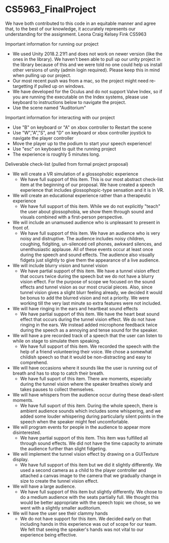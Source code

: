 # CS5963_FinalProject

We have both contributed to this code in an equitable manner and agree that, to the best of our knowledge, it accurately represents our understanding for the assignment. Leona Craig Kelsey Fink CS5963


Important information for running our project
- We used Unity 2018.2.21f1 and does not work on newer version (like the ones in the library). We haven't been able to pull up our unity project in the library because of this and we were told no one could help us install other versions of unity (admin login required). Please keep this in mind when pulling up our project.
- Our most recent push was from a mac, so the project might need re-targetting if pulled up on windows.
- We have developed for the Oculus and do not support Valve Index, so if you are running the executable on the Index systems, please use keyboard to instructions below to navigate the project.
- Use the scene named "Auditorium"

Important information for interacting with our project
- Use "B" on keyboard or "A" on xbox controller to Restart the scene
- Use "W","A","S", and "D" on keyboard or xbox controller joystick to navigate the player controller
- Move the player up to the podium to start your speech experience!
- Use "esc" on keyboard to quit the running project
- The experience is roughly 5 minutes long.

Deliverable check-list (pulled from formal project proposal)
- We will create a VR simulation of a glossophobic experience
  - We have full support of this item. This is our most abstract check-list item at the beginning of our proposal. We have created a speech experience that includes glossophopic-type sensation and it is in VR.
- We will create an educational experience rather than a therapeutic experience
  - We have full support of this item. While we do not explicitly "teach" the user about glossophobia, we show them through sound and visuals combined with a first-person perspective.
- We will include an unamused audience who is unpleasant to present in front of.
  - We have full support of this item. We have an audience who is very noisy and distruptive. The audience includes noisy children, coughing, fidgiting, un-silenced cell phones, awkward silences, and unenthusiastic applause. All of these events occur at least once during the speech and sound effects. The audience also visually fidgets just slightly to give them the appearance of a live audience. 
- We will include blurry vision and tunnel vision
  - We have partial support of this item. We have a tunnel vision effect that occurs twice during the speech but we do not have a blurry vision effect. For the purpose of scope we focused on the sound effects and tunnel vision as our most crucial pieces. Also, since tunnel vision gives a slight blurr feeling already, we decided it would be bonus to add the blurred vision and not a priority. We were working till the very last minute so extra features were not included.
- We will have ringing in the ears and heartbeat sound effects
  - We have partial support of this item. We have the heart beat sound effect that occurs during the tunnel vision effect. We do not have ringing in the ears. We instead added microphone feedback twice during the speech as a annoying and tense sound for the speaker. 
- We will have a pre recorded track of a speech that the user can listen to while on stage to simulate them speaking. 
  - We have full support of this item. We recorded the speech with the help of a friend volunteering their voice. We chose a somewhat childish speech so that it would be non-distracting and easy to comprehend. 
- We will have occasions where it sounds like the user is running out of breath and has to stop to catch their breath.
  - We have full suport of this item. There are moments, especially during the tunnel vision where the speaker breathes slowly and takes pauses to collect themselves.
- We will have whispers from the audience occur during these dead-silent moments.
  - We have full suport of this item. During the whole speech, there is ambient audience sounds which includes some whispering, and we added some louder whispering during particularly silent points in the speech when the speaker might feel uncomfortable. 
- We will program events for people in the audience to appear more disinterested.
  - We have partial support of this item. This item was fulfilled all through sound effects. We did not have the time capacity to animate the audience further than slight fidgeting.
- We will implement the tunnel vision effect by drawing on a GUITexture display.
  - We have full support of this item but we did it slightly differently. We used a second camera as a child to the player controller and attached a canvas image to the camera that we gradually change in size to create the tunnel vision effect. 
- We will have a large audience.
  - We have full support of this item but slightly differently. We chose to do a medium audience with the seats partially full. We thought this would be better appropriate with the speech topic we chose, so we went with a slightly smaller auditorium. 
- We will have the user see their clammy hands
  - We do not have support for this item. We decided early on that including hands in this experience was out of scope for our team. We felt that seeing the speaker's hands was not vital to our experience being effective.
